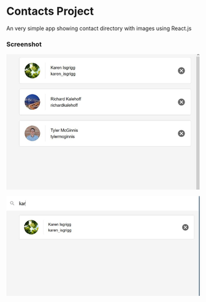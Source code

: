 # Contacts Project

An very simple app showing contact directory with images using React.js

### Screenshot
![alt text](https://github.com/KalebNiven/react-contacts-app/blob/master/screenshot.JPG)

![alt text](https://github.com/KalebNiven/react-contacts-app/blob/master/screenshot%20with%20filter.JPG)
